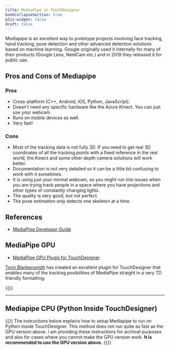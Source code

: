 ```yaml
---
title: MediaPipe in TouchDesigner
bookCollapseSection: true
p5js-widget: false
draft: false
---
```


Mediapipe is an excellent way to prototype projects involving face tracking, hand tracking, pose detection and other advanced detection solutions based on machine learning. Google originally used it internally for many of their products (Google Lens, NestCam etc.) and in 2019 they released it for public use.

## Pros and Cons of Mediapipe

### Pros

- Cross-platform (C++, Android, iOS, Python, JavaScript).
- Doesn't need any specific hardware like the Azure Kinect. You can just use your webcam.
- Runs on mobile devices as well.
- Very fast!

### Cons

- Most of the tracking data is not fully 3D. If you need to get real 3D coordinates of all the tracking points with a fixed reference in the real world, the Kinect and some other depth camera solutions will work better.
- Documentation is not very detailed so it can be a little bit confusing to work with it sometimes.
- It is using just your normal webcam, so you might run into issues when you are trying track people in a space where you have projections and other types of constantly changing lights.
- The quality is very good, but not perfect.
- The pose estimation only detects one skeleton at a time.

## References

- [MediaPipe Developer Guide](https://developers.google.com/mediapipe)

## MediaPipe GPU

- [MediaPipe GPU Plugin for TouchDesigner](https://github.com/torinmb/mediapipe-touchdesigner)

[Torin Blankensmith](https://www.torinblankensmith.com/) has created an excellent plugin for TouchDesigner that enables many of the tracking posibilities of MediaPipe straight in a very TD friendly formatting.

{{<youtube Cx4Ellaj6kk>}}

---

## Mediapipe CPU (Python Inside TouchDesigner)

{{<hint danger>}}
The instructions below explains how to setup Mediapipe to run on Python inside TouchDesigner. This method does not run quite as fast as the GPU version above. I am providing these instructions for archival purposes and also for cases where you cannot make the GPU version work. **It is recommended to use the GPU version above.**
{{</hint>}}